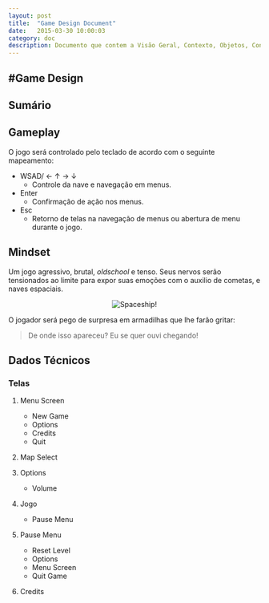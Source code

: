 ```yaml
---
layout: post
title:  "Game Design Document"
date:   2015-03-30 10:00:03
category: doc
description: Documento que contem a Visão Geral, Contexto, Objetos, Conflitos, Soluções, Fluxo e Variações do jogo.
---
```


#Game Design
---

## Sumário

## Gameplay

O jogo será controlado pelo teclado de acordo com o seguinte mapeamento:

- WSAD/ ← ↑ → ↓
	- Controle da nave e navegação em menus.
- Enter
	- Confirmação de ação nos menus.
- Esc
	- Retorno de telas na navegação de menus ou abertura de menu durante o jogo.

## Mindset

Um jogo agressivo, brutal, *oldschool* e tenso. Seus nervos serão tensionados ao limite para expor suas emoções com o auxilio de cometas, e naves espaciais.

<center>
	<img src="http://i.perezhilton.com/wp-content/uploads/2015/03/lego-movie-spaceship.gif" alt="Spaceship!">
</center>


O jogador será pego de surpresa em armadilhas que lhe farão gritar:

> De onde isso apareceu? Eu se quer ouvi chegando!

## Dados Técnicos

### Telas

1. Menu Screen
	- New Game
	- Options
	- Credits
	- Quit

2. Map Select

3. Options
	- Volume

4. Jogo
	- Pause Menu

5. Pause Menu
	- Reset Level
	- Options
	- Menu Screen
	- Quit Game

6. Credits